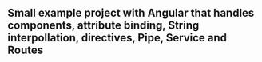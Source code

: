 <h2>Small example project with Angular that handles components, attribute binding, String interpollation, directives, Pipe, Service and Routes</h2>
